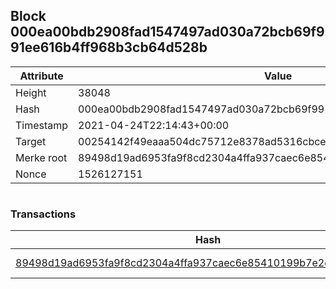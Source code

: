 ## Block 000ea00bdb2908fad1547497ad030a72bcb69f991ee616b4ff968b3cb64d528b

Attribute | Value
--- | ---
Height | 38048
Hash | 000ea00bdb2908fad1547497ad030a72bcb69f991ee616b4ff968b3cb64d528b
Timestamp | 2021-04-24T22:14:43+00:00
Target | 00254142f49eaaa504dc75712e8378ad5316cbcead634704b3734b6271167cc4
Merke root | 89498d19ad6953fa9f8cd2304a4ffa937caec6e85410199b7e2ecd59335f7ef5
Nonce | 1526127151

```

```

### Transactions

Hash | Amount
--- | ---
[89498d19ad6953fa9f8cd2304a4ffa937caec6e85410199b7e2ecd59335f7ef5](89498d19ad6953fa9f8cd2304a4ffa937caec6e85410199b7e2ecd59335f7ef5.md) | 10.00000000 SKEPTI 
